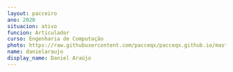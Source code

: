 ```yaml
---
layout: pacceiro
ano: 2020
situacion: ativo
funcion: Articulador
curso: Engenharia de Computação
photo: https://raw.githubusercontent.com/pacceqx/pacceqx.github.io/master/assets/pic/bolsistas/pacce (9).png
name: danielaraujo
display_name: Daniel Araújo
---
```


